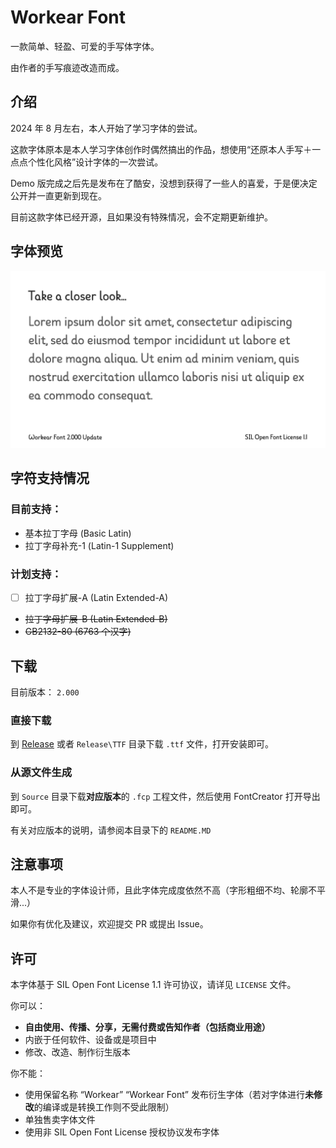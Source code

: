 # Workear Font
一款简单、轻盈、可爱的手写体字体。

由作者的手写痕迹改造而成。

## 介绍
2024 年 8 月左右，本人开始了学习字体的尝试。

这款字体原本是本人学习字体创作时偶然搞出的作品，想使用“还原本人手写＋一点点个性化风格”设计字体的一次尝试。

Demo 版完成之后先是发布在了酷安，没想到获得了一些人的喜爱，于是便决定公开并一直更新到现在。

目前这款字体已经开源，且如果没有特殊情况，会不定期更新维护。

## 字体预览
![](https://raw.githubusercontent.com/Workear34/Workear-Font/main/Docs/Preview.png)

## 字符支持情况

### 目前支持：
- 基本拉丁字母 (Basic Latin)
- 拉丁字母补充-1 (Latin-1 Supplement)

### 计划支持：
- [ ] 拉丁字母扩展-A (Latin Extended-A)
- ~~拉丁字母扩展-B (Latin Extended-B)~~
- ~~GB2132-80 (6763 个汉字)~~

## 下载
目前版本： `2.000`
### 直接下载
到 [Release](https://github.com/Workear34/Workear-Font/releases/latest) 或者 `Release\TTF` 目录下载 `.ttf` 文件，打开安装即可。

### 从源文件生成
到 `Source` 目录下载**对应版本**的 `.fcp` 工程文件，然后使用 FontCreator 打开导出即可。

有关对应版本的说明，请参阅本目录下的 `README.MD`

## 注意事项
本人不是专业的字体设计师，且此字体完成度依然不高（字形粗细不均、轮廓不平滑...）

如果你有优化及建议，欢迎提交 PR 或提出 Issue。

## 许可
本字体基于 SIL Open Font License 1.1 许可协议，请详见 `LICENSE` 文件。

你可以：
- **自由使用、传播、分享，无需付费或告知作者（包括商业用途）**
- 内嵌于任何软件、设备或是项目中
- 修改、改造、制作衍生版本

你不能：
- 使用保留名称 “Workear” “Workear Font” 发布衍生字体（若对字体进行**未修改**的编译或是转换工作则不受此限制）
- 单独售卖字体文件
- 使用非 SIL Open Font License 授权协议发布字体

